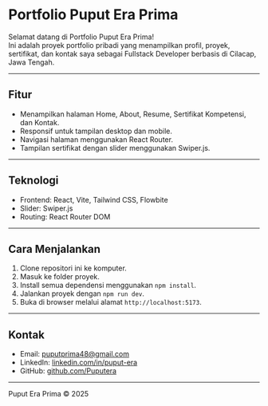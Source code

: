# Portfolio Puput Era Prima

Selamat datang di Portfolio Puput Era Prima!  
Ini adalah proyek portfolio pribadi yang menampilkan profil, proyek, sertifikat, dan kontak saya sebagai Fullstack Developer berbasis di Cilacap, Jawa Tengah.

---

## Fitur

- Menampilkan halaman Home, About, Resume, Sertifikat Kompetensi, dan Kontak.
- Responsif untuk tampilan desktop dan mobile.
- Navigasi halaman menggunakan React Router.
- Tampilan sertifikat dengan slider menggunakan Swiper.js.

---

## Teknologi

- Frontend: React, Vite, Tailwind CSS, Flowbite  
- Slider: Swiper.js
- Routing: React Router DOM

---

## Cara Menjalankan

1. Clone repositori ini ke komputer.  
2. Masuk ke folder proyek.  
3. Install semua dependensi menggunakan `npm install`.  
4. Jalankan proyek dengan `npm run dev`.  
5. Buka di browser melalui alamat `http://localhost:5173`.

---

## Kontak

- Email: puputprima48@gmail.com  
- LinkedIn: [linkedin.com/in/puput-era](https://linkedin.com/in/puput-era)  
- GitHub: [github.com/Puputera](https://github.com/Puputera)  

---

Puput Era Prima © 2025
